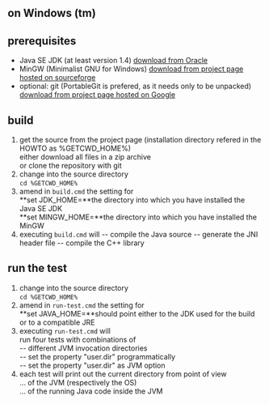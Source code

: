 ## on Windows (tm) ##

## prerequisites  ##

* Java SE JDK (at least version 1.4) [download from Oracle](http://www.oracle.com/technetwork/java/javase/downloads/index.html)
* MinGW (Minimalist GNU for Windows) [download from project page hosted on sourceforge](http://sourceforge.net/projects/mingw/files/)
* optional: git (PortableGit is prefered, as it needs only to be unpacked) [download from project page hosted on Google](https://code.google.com/p/msysgit/downloads/list)

## build ##

1. get the source from the project page (installation directory refered in the HOWTO as %GETCWD_HOME%)<br />
   either download all files in a zip archive<br />
   or clone the repository with git
2. change into the source directory<br />
   `cd %GETCWD_HOME%`
3. amend in `build.cmd` the setting for<br />
   **set JDK_HOME=**the directory into which you have installed the Java SE JDK<br />
   **set MINGW_HOME=**the directory into which you have installed the MinGW
4. executing `build.cmd` will
   -- compile the Java source
   -- generate the JNI header file
   -- compile the C++ library

## run the test ##

1. change into the source directory<br />
   `cd %GETCWD_HOME%`
2. amend in `run-test.cmd` the setting for<br />
  **set JAVA_HOME=**should point either to the JDK used for the build or to a compatible JRE
3. executing `run-test.cmd` will<br />
  run four tests with combinations of<br />
  -- different JVM invocation directories<br />
  -- set the property "user.dir" programmatically<br />
  -- set the property "user.dir" as JVM option
4. each test will print out the current directory from point of view<br />
  ... of the JVM (respectively the OS)<br />
  ... of the running Java code inside the JVM